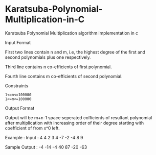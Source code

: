 # Karatsuba-Polynomial-Multiplication-in-C
 Karatsuba Polynomial Multiplication algorithm implementation in c

Input Format

First two lines contain n and m, i.e, the highest degree of the first and second polynomials plus one respectively.

Third line contains n co-efficients of first polynomial.

Fourth line contains m co-efficients of second polynomial.

Constraints

    1<=n<=100000
    1<=m<=100000
Output Format

Output will be m+n-1 space seperated cofficients of resultant polynomial after multiplication with increasing order of their degree starting with coefficient of from x^0 left.

Example : 
Input : 
4
4
2 3 4 -7
-2 -4 8 9


Sample Output : 
-4 -14 -4 40 87 -20 -63
